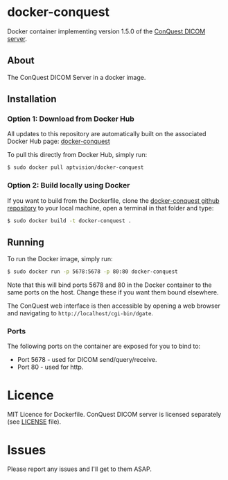 # docker-conquest
Docker container implementing version 1.5.0 of the [ConQuest DICOM server]. 

[ConQuest DICOM server]: <https://ingenium.home.xs4all.nl/dicom.html>

## About
The ConQuest DICOM Server in a docker image.

## Installation
### Option 1: Download from Docker Hub
All updates to this repository are automatically built on the associated Docker Hub page: [docker-conquest]

[docker-conquest]: <https://hub.docker.com/r/aptvision/docker-conquest/>

To pull this directly from Docker Hub, simply run:
```sh
$ sudo docker pull aptvision/docker-conquest
```


### Option 2: Build locally using Docker
If you want to build from the Dockerfile, clone the [docker-conquest github repository] to your local machine, open a terminal in that folder and type:
```sh
$ sudo docker build -t docker-conquest .
```

[docker-conquest github repository]: <https://github.com/aptvision/docker-conquest>

## Running
To run the Docker image, simply run:
```sh
$ sudo docker run -p 5678:5678 -p 80:80 docker-conquest
```
Note that this will bind ports 5678 and 80 in the Docker container to the same ports on the host.  Change these if you want them bound elsewhere.

The ConQuest web interface is then accessible by opening a web browser and navigating to `http://localhost/cgi-bin/dgate`.

### Ports
The following ports on the container are exposed for you to bind to: 
  - Port 5678 - used for DICOM send/query/receive.
  - Port 80 - used for http.

# Licence
MIT Licence for Dockerfile.
ConQuest DICOM server is licensed separately (see [LICENSE] file).

[LICENSE]: <https://github.com/aptvision/docker-conquest/blob/master/LICENSE>

# Issues
Please report any issues and I'll get to them ASAP.


